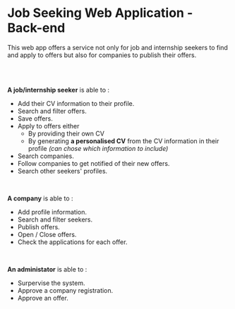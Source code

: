 # Job Seeking Web Application - Back-end
This web app offers a service not only for job and internship seekers to find and apply to offers but also for companies to publish their offers.

 <br/>
 <br/>
 
**A job/internship seeker** is able to :
* Add their CV information to their profile.
* Search and filter offers.
* Save offers.
* Apply to offers either
  * By providing their own CV
  * By generating **a personalised CV** from the CV information in their profile *(can chose which information to include)*
* Search companies.
* Follow companies to get notified of their new offers.
* Search other seekers' profiles.

 <br/>
 
**A company** is able to : 
* Add profile information.
* Search and filter seekers.
* Publish offers.
* Open / Close offers.
* Check the applications for each offer.

 <br/>
 
**An administator** is able to :
* Surpervise the system.
* Approve a company registration.
* Approve an offer.

